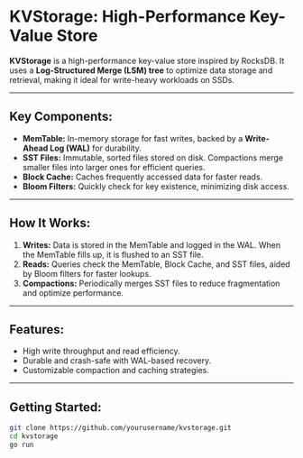   # KVStorage: High-Performance Key-Value Store

**KVStorage** is a high-performance key-value store inspired by RocksDB. It uses a **Log-Structured Merge (LSM) tree** to optimize data storage and retrieval, making it ideal for write-heavy workloads on SSDs.

---

## Key Components:
- **MemTable:** In-memory storage for fast writes, backed by a **Write-Ahead Log (WAL)** for durability.
- **SST Files:** Immutable, sorted files stored on disk. Compactions merge smaller files into larger ones for efficient queries.
- **Block Cache:** Caches frequently accessed data for faster reads.
- **Bloom Filters:** Quickly check for key existence, minimizing disk access.

---

## How It Works:
1. **Writes:** Data is stored in the MemTable and logged in the WAL. When the MemTable fills up, it is flushed to an SST file.
2. **Reads:** Queries check the MemTable, Block Cache, and SST files, aided by Bloom filters for faster lookups.
3. **Compactions:** Periodically merges SST files to reduce fragmentation and optimize performance.

---

## Features:
- High write throughput and read efficiency.
- Durable and crash-safe with WAL-based recovery.
- Customizable compaction and caching strategies.

---

## Getting Started:
```bash
git clone https://github.com/yourusername/kvstorage.git
cd kvstorage
go run
